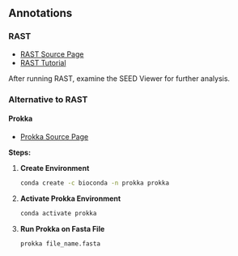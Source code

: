 ## Annotations

### RAST

- [RAST Source Page](https://rast.nmpdr.org/rast.cgi?page=Upload)
- [RAST Tutorial](https://www.theseed.org/wiki/SEED_Viewer_Tutorial)

After running RAST, examine the SEED Viewer for further analysis.

### Alternative to RAST

#### Prokka

- [Prokka Source Page](https://github.com/tseemann/prokka)

**Steps:**

1. **Create Environment**
    ```bash
    conda create -c bioconda -n prokka prokka
    ```

2. **Activate Prokka Environment**
    ```bash
    conda activate prokka
    ```

3. **Run Prokka on Fasta File**
    ```bash
    prokka file_name.fasta
    ```

